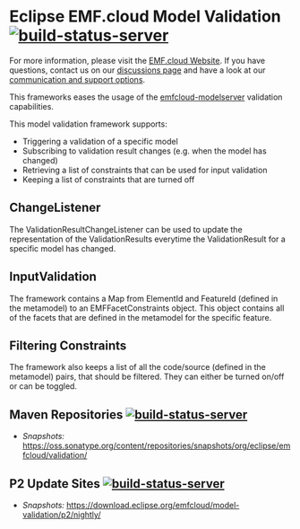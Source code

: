 #  Eclipse EMF.cloud Model Validation [![build-status-server](https://img.shields.io/jenkins/build?jobUrl=https://ci.eclipse.org/emfcloud/job/eclipse-emfcloud/job/model-validation/job/master/)](https://ci.eclipse.org/emfcloud/job/eclipse-emfcloud/job/model-validation/job/master/)

For more information, please visit the [EMF.cloud Website](https://www.eclipse.org/emfcloud/). If you have questions, contact us on our [discussions page](https://github.com/eclipse-emfcloud/emfcloud/discussions) and have a look at our [communication and support options](https://www.eclipse.org/emfcloud/contact/).

This frameworks eases the usage of the [emfcloud-modelserver](https://github.com/eclipse-emfcloud/emfcloud-modelserver) validation capabilities.

This model validation framework supports:

- Triggering a validation of a specific model
- Subscribing to validation result changes (e.g. when the model has changed)
- Retrieving a list of constraints that can be used for input validation
- Keeping a list of constraints that are turned off

## ChangeListener

The ValidationResultChangeListener can be used to update the representation of the ValidationResults everytime the ValidationResult for a specific model has changed.

## InputValidation

The framework contains a Map from ElementId and FeatureId (defined in the metamodel) to an EMFFacetConstraints object. This object contains all of the facets that are defined in the metamodel for the specific feature.

## Filtering Constraints

The framework also keeps a list of all the code/source (defined in the metamodel) pairs, that should be filtered. They can either be turned on/off or can be toggled.

## Maven Repositories [![build-status-server](https://img.shields.io/jenkins/build?jobUrl=https://ci.eclipse.org/emfcloud/job/deploy-emfcloud-model-validation-m2/&label=publish)](https://ci.eclipse.org/emfcloud/job/deploy-emfcloud-model-validation-m2/)

- <i>Snapshots: </i>  https://oss.sonatype.org/content/repositories/snapshots/org/eclipse/emfcloud/validation/

## P2 Update Sites [![build-status-server](https://img.shields.io/jenkins/build?jobUrl=https://ci.eclipse.org/emfcloud/job/deploy-emfcloud-model-validation-p2/&label=publish)](https://ci.eclipse.org/emfcloud/job/deploy-emfcloud-model-validation-p2/)

- <i>Snapshots: </i> https://download.eclipse.org/emfcloud/model-validation/p2/nightly/